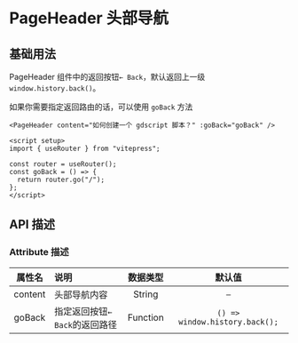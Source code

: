 # PageHeader 头部导航

## 基础用法

PageHeader 组件中的返回按钮`← Back`，默认返回上一级 `window.history.back()`。

如果你需要指定返回路由的话，可以使用 `goBack` 方法

```vue
<PageHeader content="如何创建一个 gdscript 脚本？" :goBack="goBack" />

<script setup>
import { useRouter } from "vitepress";

const router = useRouter();
const goBack = () => {
  return router.go("/");
};
</script>
```

<ComponentExample>
  <template #content>
       <PageHeader content="如何创建一个 gdscript 脚本？"  :goBack="goBack" />
    </template>
</ComponentExample>

<script setup>
import { useRouter } from "vitepress";
const router = useRouter()
const goBack = () => { 
  return router.go("/")
}
</script>

## API 描述

### Attribute 描述

| 属性名  | 说明                           | 数据类型 |             默认值             |
| :-----: | :----------------------------- | :------: | :----------------------------: |
| content | 头部导航内容                   |  String  |              `—`               |
| goBack  | 指定返回按钮`← Back`的返回路径 | Function | `() => window.history.back();` |
